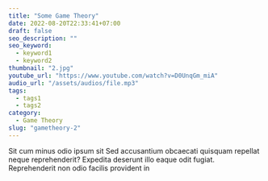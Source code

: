 ```yaml
---
title: "Some Game Theory"
date: 2022-08-20T22:33:41+07:00
draft: false
seo_description: ""
seo_keyword:
  - keyword1
  - keyword2
thumbnail: "2.jpg"
youtube_url: "https://www.youtube.com/watch?v=D0UnqGm_miA"
audio_url: "/assets/audios/file.mp3"
tags:
  - tags1
  - tags2
category:
  - Game Theory
slug: "gametheory-2"
---
```


Sit cum minus odio ipsum sit Sed accusantium obcaecati quisquam repellat neque
reprehenderit? Expedita deserunt illo eaque odit fugiat. Reprehenderit non odio
facilis provident in
